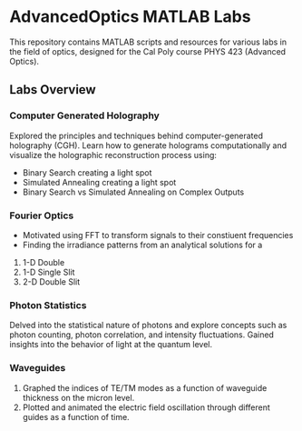 # AdvancedOptics MATLAB Labs
This repository contains MATLAB scripts and resources for various labs in the field of optics, designed for the Cal Poly course PHYS 423 (Advanced Optics). 

## Labs Overview
### Computer Generated Holography
Explored the principles and techniques behind computer-generated holography (CGH). Learn how to generate holograms computationally and visualize the holographic reconstruction process using:
- Binary Search creating a light spot
- Simulated Annealing creating a light spot
- Binary Search vs Simulated Annealing on Complex Outputs

### Fourier Optics
- Motivated using FFT to transform signals to their constiuent frequencies
- Finding the irradiance patterns from an analytical solutions for a
1. 1-D Double
2. 1-D Single Slit
3. 2-D Double Slit

### Photon Statistics
Delved into the statistical nature of photons and explore concepts such as photon counting, photon correlation, and intensity fluctuations. Gained insights into the behavior of light at the quantum level.

### Waveguides
1. Graphed the indices of TE/TM modes as a function of waveguide thickness on the micron level.
2. Plotted and animated the electric field oscillation through different guides as a function of time. 
